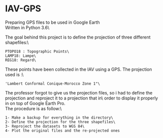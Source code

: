 # IAV-GPS
Preparing GPS files to be used in Google Earth\
Written in Python 3.6\

The goal behind this project is to define the projection of three different shapefiles:\
    
	PTOPO18 : Topographic Points\
    LAMP18: Lampe\
    REG18: Regard\
	
These points have been collected in the IAV using a GPS. The projection used is :\
    
	'Lambert Conformal Conique-Morocco Zone 1"\

The professor forgot to give us the projection files, so i had to define the projection and reproject it to a projection that in\ order to display it properly in on top of Google Earth Pro.\
The procedure is as follow:\

    1- Make a backup for everything in the directory\
    2- Define the projection for the three shapefiles\
    3- Reproject the datasets to WGS 84\
    4- Plot the original files and the re-projected ones
